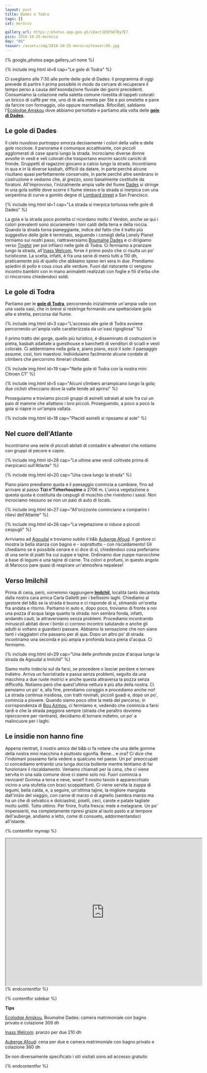 ```yaml
---
layout: post
title: Dades e Todra
tags: []
cat: morocco

gallery_url: https://photos.app.goo.gl/LQactJDSFSK7Dy7E7
pics: 2018-10-25-morocco
day: "05"
teaser: /assets/img/2018-10-25-morocco/teaser/05.jpg
---
```


{% google_photos page.gallery_url none %}

{% include img.html id=6 cap="Le gole di Todra" %}

Ci svegliamo alle 7:30 alle porte delle gole di Dades: il programma di oggi prevede di partire il prima possibile in modo da cercare di recuperare il tempo perso a causa dell'esondazione fluviale dei giorni precedenti. Consumiamo la colazione nella saletta comune rivestita di tappeti colorati: un bricco di caffè per me, uno di tè alla menta per Ste e poi omelette e pane da farcire con formaggio, olio oppure marmellata. Rifocillati, saldiamo l'[Ecolodge Amskou](https://amskou-hotel-boumalne-dades-maroc.business.site/) dove abbiamo pernottato e partiamo alla volta delle [**gole di Dades**](https://it.wikipedia.org/wiki/Gole_di_Dades).

## Le gole di Dades

Il cielo nuvoloso purtroppo smorza decisamente i colori della valle e delle gole rocciose. Il panorama è comunque accattivante, con piccoli agglomerati di case sparsi lungo la strada. Incrociamo diverse donne avvolte in vesti e veli colorati che trasportano enormi sacchi carichi di fronde. Gruppetti di ragazzini giocano a calcio lungo la strada. Incontriamo in qua e in là diverse kasbah, difficili da datare, in parte perché alcune risultano quasi perfettamente conservate, in parte perché altre sembrano in costruzione e vediamo che, al grezzo, sono banalmente costituite da foratoni. All'improvviso, l'inizialmente ampia valle del fiume [Dades](https://it.wikipedia.org/wiki/Dades) si stringe in una gola sottile dove scorre il fiume stesso e la strada si inerpica con una serpentina di curve a gomito degne di [Lombard street](https://it.wikipedia.org/wiki/Lombard_Street_(San_Francisco)) a San Francisco.

{% include img.html id=1 cap="La strada si inerpica tortuosa nelle gole di Dades" %}

La gola e la strada poco protetta ci ricordano molto il Verdon, anche se qui i colori prevalenti sono sicuramente i toni caldi della terra e della roccia. Quando la strada torna pianeggiante, indice del fatto che il tratto più suggestivo delle gole è terminato, seguendo i consigli della Lonely Planet torniamo sui nostri passi, riattraversiamo [Boumalne Dades](https://it.wikipedia.org/wiki/Boumalne_Dades) e ci dirigiamo verso [Tinghir](https://it.wikipedia.org/wiki/Tinghir) per poi infilarci nelle gole di Todra. Ci fermiamo a pranzare lungo la strada, all'[Inass Welcom](https://www.facebook.com/p/Restaurant-inass-welcom-100068325044558/?locale=en_GB), forse il primo posto che ci risulta un po' turisticone. La scelta, infatti, è fra una serie di menù tutti a 110 dh, praticamente più di quello che abbiamo speso ieri sera in due. Prendiamo spiedini di pollo e cous cous alle verdure. Fuori dal ristorante ci vengono incontro bambini con in mano animaletti realizzati con foglie e fili d'erba che ci rincorrono chiedendoci soldi. 

## Le gole di Todra

Partiamo per le [**gole di Todra**](https://it.wikipedia.org/wiki/Gole_di_Todra), percorrendo inizialmente un'ampia valle con una vasta oasi, che in breve si restringe formando una spettacolare gola alta e stretta, percorsa dal fiume. 

{% include img.html id=3 cap="L'accesso alle gole di Todra avviene percorrendo un'ampia valle caratterizzata da un'oasi rigogliosa" %}

Il primo tratto del gorge, quello più turistico, è disseminato di costruzioni in pietra, kasbah adattate a guesthouse e banchetti di venditori di scialli e vesti colorate. Ci addentriamo nella gola e, piano piano, esce il sole: il paesaggio assume, così, toni maestosi. Individuiamo facilmente alcune cordate di climbers che percorrono itinerari chiodati.

{% include img.html id=19 cap="Nelle gole di Todra con la nostra mini Citroen C1" %}

{% include img.html id=5 cap="Alcuni climbers arrampicano lungo la gola; due ciclisti sfrecciano dove la valle tende ad aprirsi" %}

Proseguiamo e troviamo piccoli gruppi di asinelli sdraiati al sole fra cui un paio di mamme che allattano i loro piccoli. Proseguendo, a poco a poco la gola si riapre in un'ampia vallata.

{% include img.html id=18 cap="Placidi asinelli si riposano al sole" %}

## Nel cuore dell'Atlante

Incontriamo una serie di piccoli abitati di contadini e allevatori che notiamo con gruppi di pecore e capre. 

{% include img.html id=28 cap="Le ultime aree verdi coltivate prima di inerpicarci sull'Atlante" %}

{% include img.html id=20 cap="Una cava lungo la strada" %}

Piano piano prendiamo quota e il paesaggio comincia a cambiare, fino ad arrivare al passo **Tizi n’Tirherhouzine** a 2706 m. L'unica vegetazione a questa quota è costituita da cespugli di muschio che rivestono i sassi. Non incrociamo nessuno se non un paio di auto di locals. 

{% include img.html id=27 cap="All'orizzonte cominciano a comparire i rilievi dell'Atlante" %}

{% include img.html id=26 cap="La vegetazione si riduce a piccoli cespugli" %}

Arriviamo ad [Agoudal](https://www.evaneos.it/marocco/viaggio/destinazioni/1808-agoudal/) e troviamo subito il b&b [Auberge Afoud](https://www.tripadvisor.fr/Hotel_Review-g6487124-d6431965-Reviews-Auberge_Afoud-Agoudal_Meknes_Tafilalet_Region.html). Il gestore ci mostra la bella stanza con bagno e - soprattutto - con riscaldamento! Gli chiediamo se è possibile cenare e ci dice di sì, chiedendoci cosa preferiamo di una serie di piatti fra cui zuppe e tajine. Ordiniamo due zuppe marocchine a base di legumi e una tajine di carne. Tra colori e profumi, in questo angolo di Marocco pare quasi di respirare un'atmosfera nepalese!

## Verso Imilchil

Prima di cena, però, vorremmo raggiungere [**Imilchil**](https://it.wikipedia.org/wiki/Imilchil), località tanto decantata dalla nostra cara amica Carla Galletti per i bellissimi laghi. Chiediamo al gestore del b&b se la strada è buona e ci risponde di sì, stimando un'oretta fra andata e ritorno. Partiamo in auto e, dopo poco, troviamo di fronte a noi una pozza d'acqua larga quanto la strada: non sembra fonda, infatti, andando cauti, la attraversiamo senza problemi. Procediamo incontrando minuscoli abitati dove i bimbi ci corrono incontro salutando e anche gli adulti si voltano a guardarci passare. Abbiamo la sensazione che non siano tanti i viaggiatori che passano per di qua. Dopo un altro po' di strada incontriamo una seconda e più ampia e profonda buca piena d'acqua. Ci fermiamo.

{% include img.html id=29 cap="Una delle profonde pozze d'acqua lungo la strada da Agoudal a Imilchil" %}

Siamo molto indecisi sul da farsi, se procedere o lasciar perdere e tornare indietro. Arriva un fuoristrada e passa senza problemi, seguito da una macchina a due ruote motrici e anche questa attraversa la pozza senza difficoltà. Notiamo però che quest'ultima vettura è più alta della nostra. Ci pensiamo un po' e, alla fine, prendiamo coraggio e procediamo anche noi! La strada continua insidiosa, con tratti rovinati, piccoli guadi e, dopo un po', comincia a piovere. Quando siamo poco oltre la metà del percorso, in corrispondenza di [Bou Azmou](https://it.wikipedia.org/wiki/Bou_Azmou), ci fermiamo e, vedendo che comincia a farsi tardi e che la strada peggiora sempre (strada che peraltro dovremo ripercorrere per rientrare), decidiamo di tornare indietro, un po' a malincuore per i laghi.

## Le insidie non hanno fine

Appena rientrati, il nostro amico del b&b ci fa notare che una delle gomme della nostra mini macchina è piuttosto sgonfia. Bene... e ora?
Ci dice che l'indomani possiamo farla vedere a qualcuno nel paese. Un po' preoccupati ci concediamo entrambi una lunga doccia bollente mentre tentiamo di far funzionare il riscaldamento. Veniamo chiamati per la cena, che ci viene servita in una sala comune dove ci siamo solo noi. Fuori comincia a nevicare! Gomma a terra e neve, wow!! Il nostro tavolo è apparecchiato vicino a una stufetta con braci scoppiettanti. Ci viene servita la zuppa di legumi, bella calda, e, a seguire, un'ottima tajine, la migliore mangiata dall'inizio del viaggio, con carne di marzo o di agnello (sembra manzo ma ha un che di selvatico e dolciastro), piselli, ceci, carote e patate tagliate molto sottili. Tutto ottimo. Per finire, frutta fresca: mele e melagrane. Un po' impensieriti, ma completamente ripresi grazie al lauto pasto e al tempore dell'auberge, andiamo a letto, come di consueto, addormentandoci all'istante.

{% contentfor mymap %}
<iframe src="https://www.google.com/maps/d/embed?mid=1mDATbAi6De4gwj9Q1pHprP84HAi_-VuH&ehbc=2E312F" width="640" height="480"></iframe>
{% endcontentfor %}

{% contentfor sidebar %}

**Tips**

[Ecolodge Amskou](https://amskou-hotel-boumalne-dades-maroc.business.site/), Boumalne Dades: camera matrimoniale con bagno privato e colazione 309 dh

[Inass Welcom](https://www.facebook.com/p/Restaurant-inass-welcom-100068325044558/?locale=en_GB): pranzo per due 210 dh

[Auberge Afoud](https://www.tripadvisor.fr/Hotel_Review-g6487124-d6431965-Reviews-Auberge_Afoud-Agoudal_Meknes_Tafilalet_Region.html): cena per due e camera matrimoniale con bagno privato e colazione 360 dh

Se non diversamente specificato i siti visitati sono ad accesso gratuito

{% endcontentfor %}